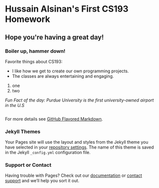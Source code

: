# Hussain Alsinan's First CS193 Homework
## Hope you're having a great day!
### Boiler up, hammer down!

Favorite things about CS193:
- I like how we get to create our own programming projects.
- The classes are always entertaining and engaging.

1. one
2. two

_Fun Fact of the day: Purdue University is the first university-owned airport in the U.S_

```markdown

```

For more details see [GitHub Flavored Markdown](https://guides.github.com/features/mastering-markdown/).

### Jekyll Themes

Your Pages site will use the layout and styles from the Jekyll theme you have selected in your [repository settings](https://github.com/kalutes/CS193_Fall18_Lab1/settings). The name of this theme is saved in the Jekyll `_config.yml` configuration file.

### Support or Contact

Having trouble with Pages? Check out our [documentation](https://help.github.com/categories/github-pages-basics/) or [contact support](https://github.com/contact) and we’ll help you sort it out.
